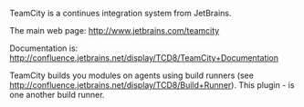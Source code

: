 TeamCity is a continues integration system from JetBrains.

The main web page: http://www.jetbrains.com/teamcity

Documentation is: http://confluence.jetbrains.net/display/TCD8/TeamCity+Documentation

TeamCity builds you modules on agents using build runners (see http://confluence.jetbrains.net/display/TCD8/Build+Runner). This plugin - is one another build runner.